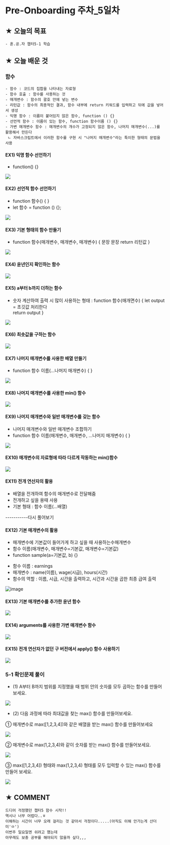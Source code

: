 # Pre-Onboarding 주차_5일차

## ★ 오늘의 목표

```
- 혼.공.자 챕터5-1 학습
```

## ★ 오늘 배운 것

### 함수
```
- 함수 : 코드의 집합을 나타내는 자료형
- 함수 호출 : 함수를 사용하는 것
- 매개변수 : 함수의 괄호 안에 넣는 변수
- 리턴값 : 함수의 최종적인 결과, 함수 내부에 return 키워드를 입력하고 뒤에 값을 넣어서 생성
- 익명 함수 : 이름이 붙어있지 않은 함수, function () {}
- 선언적 함수 : 이름이 있는 함수, function 함수이름 () {}
- 가변 매개변수 함수 : 매개변수의 개수가 고정되지 않은 함수, 나머지 매개변수(...)를 활용해서 만든다
 ㄴ 자바스크립트에서 이러한 함수를 구현 시 "나머지 매개변수"라는 특이한 형태의 문법을 사용
```

#### EX1) 익명 함수 선언하기
 * function() {}
 
![](https://user-images.githubusercontent.com/117563796/201283946-13e9470e-f260-44bc-a6a8-250e0c834ab4.png)

#### EX2) 선언적 함수 선언하기
 * function 함수() {
   }
 * let 함수 = function () {};

![](https://user-images.githubusercontent.com/117563796/201285825-1a578229-d886-472f-9cf0-96feb81da8af.png)

#### EX3) 기본 형태의 함수 만들기
 * function 함수(매개변수, 매개변수, 매개변수) {
     문장
     문장
     return 리턴값
   }

![](https://user-images.githubusercontent.com/117563796/201287085-70dff430-da2f-4bdc-aeab-e9e8041ccd3e.png)

#### EX4) 윤년인지 확인하는 함수

![](https://user-images.githubusercontent.com/117563796/201287892-9ed28885-5d9c-44af-ac4c-dfd63d8d149c.png)

#### EX5) a부터 b까지 더하는 함수
 * 숫자 계산하여 출력 시 많이 사용하는 형태
  : function 함수(매개면수) {
      let output = 초깃값
      처리한다      
      return output
    }  

![](https://user-images.githubusercontent.com/117563796/201288495-dfcbd2c9-d7c4-43c3-b5fb-5268ef733aab.png)

#### EX6) 최솟값을 구하는 함수

![](https://user-images.githubusercontent.com/117563796/201289384-05fe74cc-a696-402a-b865-c8f5d85532d1.png)

#### EX7) 나머지 매개변수를 사용한 배열 만들기
 * function 함수 이름(...나머지 매개변수) { }

![](https://user-images.githubusercontent.com/117563796/201289959-9152b039-b1e8-4bc4-afc0-3814d1717900.png)

#### EX8) 나머지 매개변수를 사용한 min() 함수

![](https://user-images.githubusercontent.com/117563796/201326328-1f08a27c-b350-4705-8e4e-e40485c90e22.png)

#### EX9) 나머지 매개변수와 일반 매개변수를 갖는 함수
 * 나머지 매개변수와 일반 매개변수 조합하기
 * function 함수 이름(매개변수, 매개변수, ...나머지 매개변수) { }

![](https://user-images.githubusercontent.com/117563796/201294264-560debe4-b1b2-4320-8a31-33fabdf3e066.png)


#### EX10) 매개변수의 자료형에 따라 다르게 작동하는 min()함수

![](https://user-images.githubusercontent.com/117563796/201322460-9cf1da35-690f-40f1-b4b6-5bfa33843d74.png)

#### EX11) 전개 연산자의 활용
 * 배열을 전개하여 함수의 매개변수로 전달해줌
 * 전개하고 싶을 용때 사용
 * 기본 형태
  : 함수 이름(...배열)
 
 -----------다시 풀어보기
 
#### EX12) 기본 매개변수의 활용
 * 매개변수에 기본값이 들어가게 하고 싶을 때 사용하는수매개변수
 * 함수 이름(매개변수, 매개변수=기본값, 매개변수=기본값)
 * function sample(a=기본값, b) {}

 - 함수 이름 : earnings
 - 매개변수 : name(이름), wage(시급), hours(시간)
 - 함수의 역할 : 이름, 시급, 시간을 출력하고, 시간과 시간을 곱한 최종 급여 출력
  
![image](https://user-images.githubusercontent.com/117563796/201306751-36d074c2-1597-4240-a13d-f66ceffa1341.png)

#### EX13) 기본 매개변수를 추가한 윤년 함수
 
![](https://user-images.githubusercontent.com/117563796/201308975-282eb74e-4c96-4712-b267-bee28fcf10b2.png)
 
#### EX14) arguments를 사용한 가변 매개변수 함수
  
![](https://user-images.githubusercontent.com/117563796/201309751-3f0b144c-3384-409c-b470-079bb6dac3b2.png)

#### EX15) 전개 연산자가 없던 구 버전에서 apply() 함수 사용하기

![](https://user-images.githubusercontent.com/117563796/201310486-285e1c89-b330-4894-9a67-bf41540864ad.png)

### 5-1 확인문제 풀이

* (1) A부터 B까지 범위를 지정했을 때 범위 안의 숫자를 모두 곱하는 함수를 만들어보세요.

![](https://user-images.githubusercontent.com/117563796/201313515-8ef42681-05d0-4751-a933-f0994588754e.png)

* (2) 다음 과정에 따라 최대값을 찾는 max() 함수를 만들어보세요.
 
 ① 매개변수로 max([1,2,3,4])와 같은 배열을 받는 max() 함수를 만들어보세요

![](https://user-images.githubusercontent.com/117563796/201319559-04ae91de-e100-4d78-a538-4f9554eb5c10.png)

 ② 매개변수로 max(1,2,3,4)와 같이 숫자를 받는 max() 함수를 만들어보세요.
 
![](https://user-images.githubusercontent.com/117563796/201319375-88c7d002-e5bf-43a9-af24-a27b814e3ea3.png)


 ③ max([1,2,3,4]) 형태와 max(1,2,3,4) 형태를 모두 입력할 수 있는 max() 함수를 만들어 보세요.
 
![](https://user-images.githubusercontent.com/117563796/201319194-db1f117b-8462-49a3-a828-d7803c5ecc68.png)

## ★ COMMENT
```
드디어 걱정했던 챕터5 함수 시작!!
역시나 너무 어렵다..ㅎ
이해하는 시간이 너무 오래 걸리는 것 같아서 걱정이다.....(아직도 이해 안가는게 산더미'ㅁ')
이번주 일요일엔 쉬려고 했는데
아무래도 보충 공부를 해야되지 않을까 싶다,,,
```
